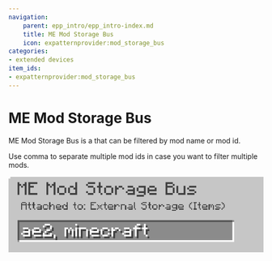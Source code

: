 ```yaml
---
navigation:
    parent: epp_intro/epp_intro-index.md
    title: ME Mod Storage Bus
    icon: expatternprovider:mod_storage_bus
categories:
- extended devices
item_ids:
- expatternprovider:mod_storage_bus
---
```


# ME Mod Storage Bus

<GameScene zoom="8" background="transparent">
  <ImportStructure src="../structure/cable_mod_storage_bus.snbt"></ImportStructure>
</GameScene>

ME Mod Storage Bus is a <ItemLink id="ae2:storage_bus" /> that can be filtered by mod name or mod id.

Use comma to separate multiple mod ids in case you want to filter multiple mods.

![PIC](../pic/mod_bus_name.png)

